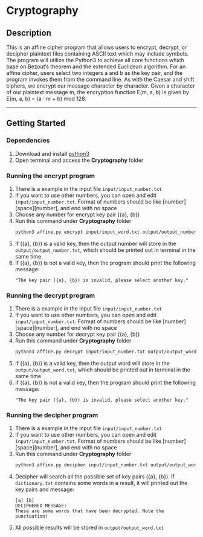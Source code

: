 # Cryptography

## Description
This is an affine cipher program that allows users to encrypt, decrypt, or decipher plaintext files containing ASCII text which may include symbols. The program will utilize the Python3 to achieve all core functions which base on Bezout’s theorem and the extended Euclidean algorithm. For an affine cipher, users select two integers a and b as the key pair, and the program invokes them from the command line. As with the Caesar and shift ciphers, we encrypt our message character by character. Given a character of our plaintext message m, the encryption function E(m, a, b) is given by E(m, a, b) = (a · m + b) mod 128.

---
## Getting Started

### Dependencies

1. Download and install [python3](https://www.python.org/downloads/)
2. Open terminal and access the **Cryptography** folder

### Running the encrypt program
1. There is a example in the input file ```input/input_number.txt```
2. If you want to use other numbers, you can open and edit ```input/input_number.txt```. Format of numbers should be like [number][space][number], and end with no space
3. Choose any number for encrypt key pair ({a}, {b})
4. Run this command under **Cryptography** folder
    ```bash
    python3 affine.py encrypt input/input_word.txt output/output_number.txt [a] [b]
    ```
5. If ({a}, {b}) is a valid key, then the output number will store in the ```output/output_number.txt```, which should be printed out in terminal in the same time.
6. If ({a}, {b}) is not a valid key, then the program should print the following message:
    ```
    "The key pair ({a}, {b}) is invalid, please select another key."
    ```

### Running the decrypt program
1. There is a example in the input file ```input/input_number.txt```
2. If you want to use other numbers, you can open and edit ```input/input_number.txt```. Format of numbers should be like [number][space][number], and end with no space
3. Choose any number for decrypt key pair ({a}, {b})
4. Run this command under **Cryptography** folder
    ```bash
    python3 affine.py decrypt input/input_number.txt output/output_word.txt [a] [b]
    ```
5. If ({a}, {b}) is a valid key, then the output word will store in the ```output/output_word.txt```, which should be printed out in terminal in the same time
6. If ({a}, {b}) is not a valid key, then the program should print the following message:
    ```
    "The key pair ({a}, {b}) is invalid, please select another key."
    ```


### Running the decipher program
1. There is a example in the input file ```input/input_number.txt```
2. If you want to use other numbers, you can open and edit ```input/input_number.txt```. Format of numbers should be like [number][space][number], and end with no space
3. Run this command under **Cryptography** folder
    ```bash
    python3 affine.py decipher input/input_number.txt output/output_word.txt dictionary.txt
    ```
4. Decipher will search all the possible set of key pairs ({a}, {b}). If ```dictionary.txt``` contains some words in a result, it will printed out the key pairs and message:
    ```
    [a] [b]
    DECIPHERED MESSAGE:
    These are some words that have been decrypted. Note the punctuation!
    ```
5. All possible results will be stored in ```output/output_word.txt```